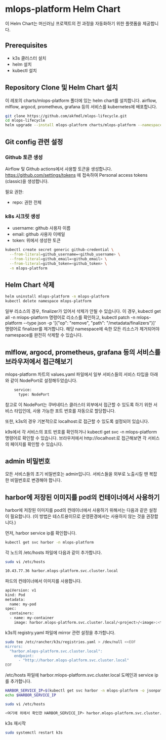 # mlops-platform Helm Chart
이 Helm Chart는 머신러닝 프로젝트의 전 과정을 자동화하기 위한 플랫폼을 제공합니다.

## Prerequisites
- k3s 클러스터 설치
- helm 설치
- kubectl 설치

## Repository Clone 및 Helm Chart 설치
이 레포의 charts/mlops-platform 폴더에 있는 helm chart를 설치합니다.
airflow, mlflow, argocd, prometheus, grafana 등의 서비스를 kubernetes에 배포합니다.

```bash
git clone https://github.com/akfmdl/mlops-lifecycle.git
cd mlops-lifecycle
helm upgrade --install mlops-platform charts/mlops-platform --namespace mlops-platform --create-namespace
```

## Git config 관련 설정

### Github 토큰 생성
Airflow 및 Github actions에서 사용할 토큰을 생성합니다.
https://github.com/settings/tokens 에 접속하여 Personal access tokens (classic)을 생성합니다.

필요 권한:
- repo: 권한 전체

### k8s 시크릿 생성
- username: github 사용자 이름
- email: github 사용자 이메일
- token: 위에서 생성한 토큰

```bash
kubectl create secret generic github-credential \
  --from-literal=github_username=<github_username> \
  --from-literal=github_email=<github_email> \
  --from-literal=github_token=<github_token> \
  -n mlops-platform
```

## Helm Chart 삭제
```bash
helm uninstall mlops-platform -n mlops-platform
kubectl delete namespace mlops-platform
```

일부 리소스의 경우, finalizer가 있어서 삭제가 안될 수 있습니다.
이 경우, kubectl get all -n mlops-platform 명령어로 리소스를 확인하고, kubectl patch <resource> <resource-name> -n mlops-platform --type json -p '[{"op": "remove", "path": "/metadata/finalizers"}]' 명령어로 finalizer를 제거합니다.
해당 namespace에 속한 모든 리소스가 제거되어야 namespace를 완전히 삭제할 수 있습니다.

## mlflow, argocd, prometheus, grafana 등의 서비스를 브라우저에서 접근해보기
mlops-platform 차트의 values.yaml 파일에서 일부 서비스들의 서비스 타입을 아래와 같이 NodePort로 설정해두었습니다.

```bash
    service:
      type: NodePort
```
참고로 이 NodePort는 쿠버네티스 클러스터 외부에서 접근할 수 있도록 하기 위한 서비스 타입인데, 사용 가능한 포트 번호를 자동으로 할당합니다.

또한, k3s의 경우 기본적으로 localhost:<NodePort>로 접근할 수 있도록 설정되어 있습니다.

k9s에서 각 서비스의 포트 번호를 확인하거나 kubectl get svc -n mlops-platform 명령어로 확인할 수 있습니다.
브라우저에서 http://localhost:<NodePort>로 접근해보면 각 서비스의 페이지를 확인할 수 있습니다.

## admin 비밀번호
모든 서비스들의 초기 비밀번호는 admin입니다. 서비스들을 외부로 노출시킬 땐 복잡한 비밀번호로 변경해야 합니다.

## harbor에 저장된 이미지를 pod의 컨테이너에서 사용하기
harbor에 저장된 이미지를 pod의 컨테이너에서 사용하기 위해서는 다음과 같은 설정이 필요합니다. (이 방법은 테스트용이므로 운영환경에서는 사용하지 않는 것을 권장합니다.)

먼저, harbor service ip를 확인합니다.
```bash
kubectl get svc harbor -n mlops-platform
```

각 노드의 /etc/hosts 파일에 다음과 같이 추가합니다.
```bash
sudo vi /etc/hosts
```
```bash
10.43.77.36 harbor.mlops-platform.svc.cluster.local
```

파드의 컨테이너에서 이미지를 사용합니다.
```bash
apiVersion: v1
kind: Pod
metadata:
  name: my-pod
spec:
  containers:
  - name: my-container
    image: harbor.mlops-platform.svc.cluster.local/<project>/<image>:<tag>
```

k3s의 registry.yaml 파일에 mirror 관련 설정을 추가합니다.

```bash
sudo tee /etc/rancher/k3s/registries.yaml > /dev/null <<EOF
mirrors:
  "harbor.mlops-platform.svc.cluster.local":
    endpoint:
      - "http://harbor.mlops-platform.svc.cluster.local"
EOF
```

/etc/hosts 파일에 harbor.mlops-platform.svc.cluster.local 도메인과 service ip를 추가합니다.
```bash
HARBOR_SERVICE_IP=$(kubectl get svc harbor -n mlops-platform -o jsonpath='{.spec.clusterIP}')
echo $HARBOR_SERVICE_IP
```

```bash
sudo vi /etc/hosts
```
```bash
<여기에 위에서 확인한 HARBOR_SERVICE_IP> harbor.mlops-platform.svc.cluster.local
```

k3s 재시작
```bash
sudo systemctl restart k3s
```

